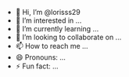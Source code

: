 - 👋 Hi, I’m @lorisss29
- 👀 I’m interested in ...
- 🌱 I’m currently learning ...
- 💞️ I’m looking to collaborate on ...
- 📫 How to reach me ...
- 😄 Pronouns: ...
- ⚡ Fun fact: ...

<!---
lorisss29/lorisss29 is a ✨ special ✨ repository because its `README.md` (this file) appears on your GitHub profile.
You can click the Preview 
--->
